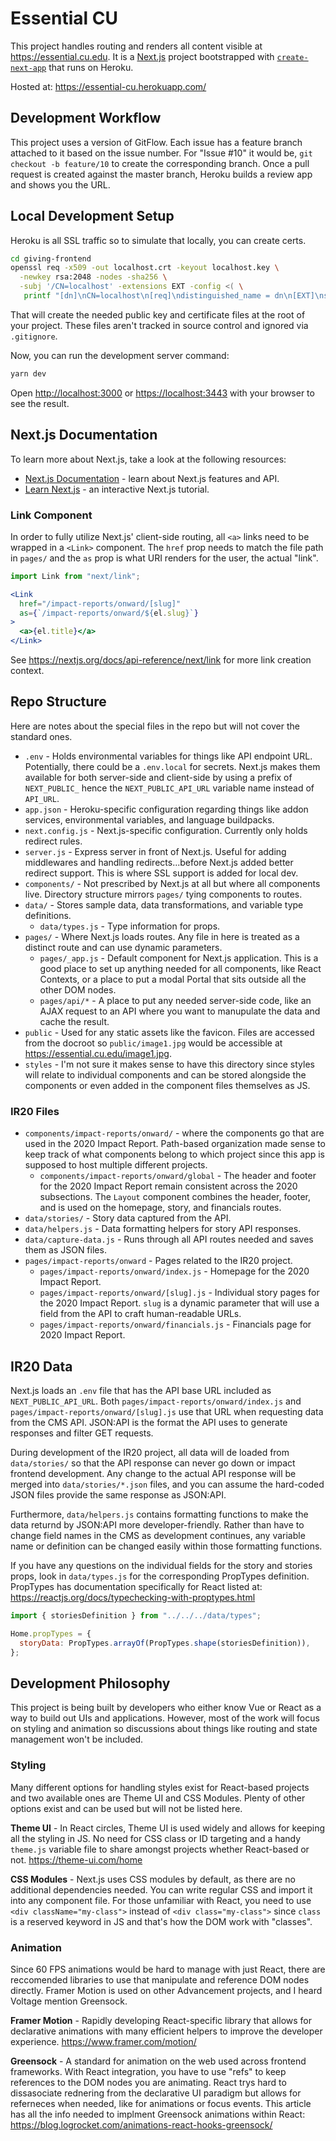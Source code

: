 # Essential CU

This project handles routing and renders all content visible at https://essential.cu.edu. It is a [Next.js](https://nextjs.org/) project bootstrapped with [`create-next-app`](https://github.com/vercel/next.js/tree/canary/packages/create-next-app) that runs on Heroku.

Hosted at: https://essential-cu.herokuapp.com/

## Development Workflow

This project uses a version of GitFlow. Each issue has a feature branch attached to it based on the issue number. For "Issue #10" it would be, `git checkout -b feature/10` to create the corresponding branch. Once a pull request is created against the master branch, Heroku builds a review app and shows you the URL.

## Local Development Setup

Heroku is all SSL traffic so to simulate that locally, you can create certs.

```bash
cd giving-frontend
openssl req -x509 -out localhost.crt -keyout localhost.key \
  -newkey rsa:2048 -nodes -sha256 \
  -subj '/CN=localhost' -extensions EXT -config <( \
   printf "[dn]\nCN=localhost\n[req]\ndistinguished_name = dn\n[EXT]\nsubjectAltName=DNS:localhost\nkeyUsage=digitalSignature\nextendedKeyUsage=serverAuth")
```

That will create the needed public key and certificate files at the root of your project. These files aren't tracked in source control and ignored via `.gitignore`.

Now, you can run the development server command:

```bash
yarn dev
```

Open [http://localhost:3000](http://localhost:3000) or [https://localhost:3443](http://localhost:3443) with your browser to see the result.

## Next.js Documentation

To learn more about Next.js, take a look at the following resources:

- [Next.js Documentation](https://nextjs.org/docs) - learn about Next.js features and API.
- [Learn Next.js](https://nextjs.org/learn) - an interactive Next.js tutorial.

### Link Component

In order to fully utilize Next.js' client-side routing, all `<a>` links need to be wrapped in a `<Link>` component. The `href` prop needs to match the file path in `pages/` and the `as` prop is what URI renders for the user, the actual "link".

```jsx
import Link from "next/link";

<Link
  href="/impact-reports/onward/[slug]"
  as={`/impact-reports/onward/${el.slug}`}
>
  <a>{el.title}</a>
</Link>
```

See https://nextjs.org/docs/api-reference/next/link for more link creation context.

## Repo Structure

Here are notes about the special files in the repo but will not cover the standard ones.

- `.env` - Holds environmental variables for things like API endpoint URL. Potentially, there could be a `.env.local` for secrets. Next.js makes them available for both server-side and client-side by using a prefix of `NEXT_PUBLIC_` hence the `NEXT_PUBLIC_API_URL` variable name instead of `API_URL`.
- `app.json` - Heroku-specific configuration regarding things like addon services, environmental variables, and language buildpacks.
- `next.config.js` - Next.js-specific configuration. Currently only holds redirect rules.
- `server.js` - Express server in front of Next.js. Useful for adding middlewares and handling redirects...before Next.js added better redirect support. This is where SSL support is added for local dev. 
- `components/` - Not prescribed by Next.js at all but where all components live. Directory structure mirrors `pages/` tying components to routes.
- `data/` - Stores sample data, data transformations, and variable type definitions.
  - `data/types.js` - Type information for props.
- `pages/` - Where Next.js loads routes. Any file in here is treated as a distinct route and can use dynamic parameters.
  - `pages/_app.js` - Default component for Next.js application. This is a good place to set up anything needed for all components, like React Contexts, or a place to put a modal Portal that sits outside all the  other DOM nodes.
  - `pages/api/*` - A place to put any needed server-side code, like an AJAX request to an API where you want to manupulate the data and cache the result.
- `public` - Used for any static assets like the favicon. Files are accessed from the docroot so `public/image1.jpg` would be accessible at https://essential.cu.edu/image1.jpg.
- `styles` - I'm not sure it makes sense to have this directory since styles will relate to individual components and can be stored alongside the components or even added in the component files themselves as JS.

### IR20 Files

- `components/impact-reports/onward/` - where the components go that are used in the 2020 Impact Report. Path-based organization made sense to keep track of what components belong to which project since this app is supposed to host multiple different projects.
  - `components/impact-reports/onward/global` - The header and footer for the 2020 Impact Report remain consistent across the 2020 subsections. The `Layout` component combines the header, footer, and is used on the homepage, story, and financials routes.
- `data/stories/` - Story data captured from the API.
- `data/helpers.js` - Data formatting helpers for story API responses.
- `data/capture-data.js` - Runs through all API routes needed and saves them as JSON files.
- `pages/impact-reports/onward` - Pages related to the IR20 project.
  - `pages/impact-reports/onward/index.js` - Homepage for the 2020 Impact Report.
  - `pages/impact-reports/onward/[slug].js` - Individual story pages for the 2020 Impact Report. `slug` is a dynamic parameter that will use a field from the API to craft human-readable URLs. 
  - `pages/impact-reports/onward/financials.js` - Financials page for 2020 Impact Report.

## IR20 Data

Next.js loads an `.env` file that has the API base URL included as `NEXT_PUBLIC_API_URL`. Both `pages/impact-reports/onward/index.js` and `pages/impact-reports/onward/[slug].js` use that URL when requesting data from the CMS API. JSON:API is the format the API uses to generate responses and filter GET requests.

During development of the IR20 project, all data will de loaded from `data/stories/` so that the API response can never go down or impact frontend development. Any change to the actual API response will be merged into `data/stories/*.json` files, and you can assume the hard-coded JSON files provide the same response as JSON:API.

Furthermore, `data/helpers.js` contains formatting functions to make the data returnd by JSON:API more developer-friendly. Rather than have to change field names in the CMS as development continues, any variable name or definition can be changed easily within those formatting functions.

If you have any questions on the individual fields for the story and stories props, look in `data/types.js` for the corresponding PropTypes definition. PropTypes has documentation specifically for React listed at: https://reactjs.org/docs/typechecking-with-proptypes.html 

```js
import { storiesDefinition } from "../../../data/types";

Home.propTypes = {
  storyData: PropTypes.arrayOf(PropTypes.shape(storiesDefinition)),
};
```

## Development Philosophy

This project is being built by developers who either know Vue or React as a way to build out UIs and applications. However, most of the work will focus on styling and animation so discussions about things like routing and state management won't be included.

### Styling

Many different options for handling styles exist for React-based projects and two available ones are Theme UI and CSS Modules. Plenty of other options exist and can be used but will not be listed here.

**Theme UI** - In React circles, Theme UI is used widely and allows for keeping all the styling in JS. No need for CSS class or ID targeting and a handy `theme.js` variable file to share amongst projects whether React-based or not. https://theme-ui.com/home

**CSS Modules** - Next.js uses CSS modules by default, as there are no additional dependencies needed. You can write regular CSS and import it into any component file. For those unfamiliar with React, you need to use `<div className="my-class">` instead of `<div class="my-class">` since `class` is a reserved keyword in JS and that's how the DOM work with "classes".

### Animation

Since 60 FPS animations would be hard to manage with just React, there are reccomended libraries to use that manipulate and reference DOM nodes directly. Framer Motion is used on other Advancement projects, and I heard Voltage mention Greensock.

**Framer Motion** - Rapidly developing React-specific library that allows for declarative animations with many efficient helpers to improve the developer experience. https://www.framer.com/motion/

**Greensock** - A standard for animation on the web used across frontend frameworks. With React integration, you have to use "refs" to keep references to the DOM nodes you are animating. React trys hard to dissasociate rednering from the declarative UI paradigm but allows for referneces when needed, like for animations or focus events. This article has all the info needed to implment Greensock animations within React: https://blog.logrocket.com/animations-react-hooks-greensock/
